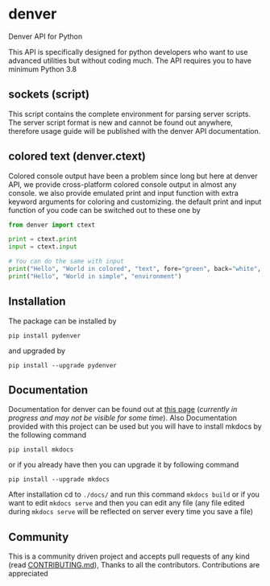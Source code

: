 # denver
Denver API for Python

This API is specifically designed for python developers who want to use
advanced utilities but without coding much. The API requires you to
have minimum Python 3.8

## sockets (script)
This script contains the complete environment for parsing server scripts. The server script format is new
and cannot be found out anywhere, therefore usage guide will be published with the denver API documentation.

## colored text (denver.ctext)
Colored console output have been a problem since long but here at denver API, we provide
cross-platform colored console output in almost any console. we also provide emulated
print and input function with extra keyword arguments for coloring and customizing. the
default print and input function of you code can be switched out to these one by
```python
from denver import ctext

print = ctext.print
input = ctext.input

# You can do the same with input
print("Hello", "World in colored", "text", fore="green", back="white", style="bright")
print("Hello", "World in simple", "environment")
```

## Installation
The package can be installed by
```commandline
pip install pydenver
```
and upgraded by
```commandline
pip install --upgrade pydenver
```

## Documentation
Documentation for denver can be found out at [this page](https://xcodz-dot.github.io/denverdocs) (*currently in progress
and may not be visible for some time*).
Also Documentation provided with this project can be used but you will have to install mkdocs
by the following command
```commandline
pip install mkdocs
```
or if you already have then you can upgrade it by following command
```commandline
pip install --upgrade mkdocs
```
After installation cd to `./docs/` and run this command `mkdocs build` or if you want to edit `mkdocs serve` and then 
you can edit any file (any file edited during `mkdocs serve` will be reflected on server every time you save a file)

## Community
This is a community driven project and accepts pull requests
of any kind (read [CONTRIBUTING.md](https://github.com/xcodz-dot/denver/blob/master/.github/CONTRIBUTING.md)), Thanks to all the contributors. Contributions are appreciated 
